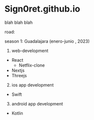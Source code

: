 # Sign0ret.github.io
blah blah blah


road:

season 1: Guadalajara (enero-junio , 2023)

1. web-development
- React
  - Netflix-clone
- Nextjs
- Threejs

2. ios app development
- Swift

3. android app development
- Kotlin
